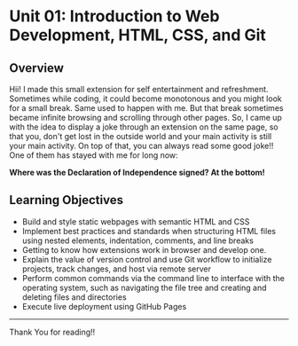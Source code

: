 # Unit 01: Introduction to Web Development, HTML, CSS, and Git

## Overview

Hii! I made this small extension for self entertainment and refreshment. Sometimes while coding, it could become monotonous and you might look for a small break. Same used to happen with me. But that break sometimes became infinite browsing and scrolling through other pages. So, I came up with the idea to display a joke through an extension on the same page, so that you, don't get lost in the outside world and your main activity is still your main activity. On top of that, you can always read some good joke!! One of them has stayed with me for long now:

**Where was the Declaration of Independence signed? At the bottom!**

## Learning Objectives

* Build and style static webpages with semantic HTML and CSS
* Implement best practices and standards when structuring HTML files using nested elements, indentation, comments, and line breaks
* Getting to know how extensions work in browser and develop one.
* Explain the value of version control and use Git workflow to initialize projects, track changes, and host via remote server
* Perform common commands via the command line to interface with the operating system, such as navigating the file tree and creating and deleting files and directories
* Execute live deployment using GitHub Pages

- - -
Thank You for reading!!